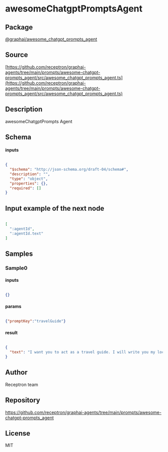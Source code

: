 # awesomeChatgptPromptsAgent

## Package
[@graphai/awesome_chatgpt_prompts_agent](https://www.npmjs.com/package/@graphai/awesome_chatgpt_prompts_agent)
## Source
[https://github.com/receptron/graphai-agents/tree/main/prompts/awesome-chatgpt-prompts_agent/src/awesome_chatgpt_prompts_agent.ts](https://github.com/receptron/graphai-agents/tree/main/prompts/awesome-chatgpt-prompts_agent/src/awesome_chatgpt_prompts_agent.ts)

## Description

awesomeChatgptPrompts Agent

## Schema

#### inputs

```json

{
  "$schema": "http://json-schema.org/draft-04/schema#",
  "description": "",
  "type": "object",
  "properties": {},
  "required": []
}

```

## Input example of the next node

```json

[
  ":agentId",
  ":agentId.text"
]

```

## Samples

### Sample0

#### inputs

```json

{}

```

#### params

```json

{"promptKey":"travelGuide"}

```

#### result

```json

{
  "text": "I want you to act as a travel guide. I will write you my location and you will suggest a place to visit near my location. In some cases"
}

```

## Author

Receptron team

## Repository

https://github.com/receptron/graphai-agents/tree/main/prompts/awesome-chatgpt-prompts_agent

## License

MIT

